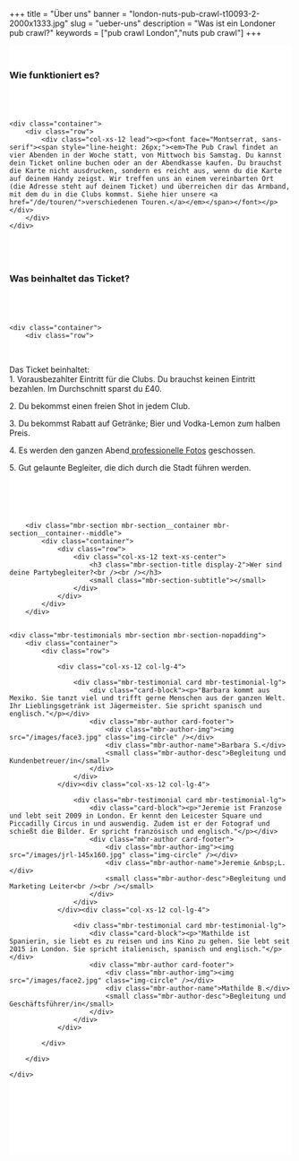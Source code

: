 ﻿+++
title = "Über uns"
banner = "london-nuts-pub-crawl-t10093-2-2000x1333.jpg"
slug = "ueber-uns"
description = "Was ist ein Londoner pub crawl?"
keywords = ["pub crawl London","nuts pub crawl"]
+++

<section class="mbr-section mbr-section__container article" id="header3-1k" style="background-color: rgb(255, 255, 255); padding-top: 20px; padding-bottom: 20px;">
    <div class="container">
        <div class="row">
            <div class="col-xs-12">
                <h3 class="mbr-section-title display-2">Wie funktioniert es?</h3>
                <small class="mbr-section-subtitle"></small>
            </div>
        </div>
    </div>
</section>
<section class="mbr-section article mbr-section__container" id="content2-1l" style="background-color: rgb(255, 255, 255); padding-top: 20px; padding-bottom: 20px;">

    <div class="container">
        <div class="row">
            <div class="col-xs-12 lead"><p><font face="Montserrat, sans-serif"><span style="line-height: 26px;"><em>The Pub Crawl findet an vier Abenden in der Woche statt, von Mittwoch bis Samstag. Du kannst dein Ticket online buchen oder an der Abendkasse kaufen. Du brauchst die Karte nicht ausdrucken, sondern es reicht aus, wenn du die Karte auf deinem Handy zeigst. Wir treffen uns an einem vereinbarten Ort (die Adresse steht auf deinem Ticket) und überreichen dir das Armband, mit dem du in die Clubs kommst. Siehe hier unsere <a href="/de/touren/">verschiedenen Touren.</a></em></span></font></p></div>
        </div>
    </div>

</section>

<section class="mbr-section mbr-section__container article" id="header3-1m" style="background-color: rgb(255, 255, 255); padding-top: 20px; padding-bottom: 20px;">
    <div class="container">
        <div class="row">
            <div class="col-xs-12">
                <h3 class="mbr-section-title display-2">Was beinhaltet das Ticket?</h3>
                <small class="mbr-section-subtitle"></small>
            </div>
        </div>
    </div>
</section>

<section class="mbr-section article mbr-section__container" id="content1-1n" style="background-color: rgb(255, 255, 255); padding-top: 20px; padding-bottom: 20px;">

    <div class="container">
        <div class="row">
            <div class="col-xs-12 lead"><p>Das Ticket beinhaltet: <br />1. Vorausbezahlter Eintritt für die Clubs. Du brauchst keinen Eintritt bezahlen. Im Durchschnitt sparst du £40.</p><p>2. Du bekommst einen freien Shot in jedem Club.</p><p>3. Du bekommst Rabatt auf Getränke; Bier und Vodka-Lemon zum halben Preis.</p><p>4. Es werden den ganzen Abend<a href="/photos/"> professionelle Fotos</a> geschossen.</p><p>5. Gut gelaunte Begleiter, die dich durch die Stadt führen werden.</p></div>
        </div>
    </div>

</section>

<section class="mbr-section" id="testimonials1-n" style="background-color: rgb(255, 255, 255); padding-top: 40px; padding-bottom: 120px;">



        <div class="mbr-section mbr-section__container mbr-section__container--middle">
            <div class="container">
                <div class="row">
                    <div class="col-xs-12 text-xs-center">
                        <h3 class="mbr-section-title display-2">Wer sind deine Partybegleiter?<br /><br /></h3>
                        <small class="mbr-section-subtitle"></small>
                    </div>
                </div>
            </div>
        </div>


    <div class="mbr-testimonials mbr-section mbr-section-nopadding">
        <div class="container">
            <div class="row">

                <div class="col-xs-12 col-lg-4">

                    <div class="mbr-testimonial card mbr-testimonial-lg">
                        <div class="card-block"><p>"Barbara kommt aus Mexiko. Sie tanzt viel und trifft gerne Menschen aus der ganzen Welt. Ihr Lieblingsgetränk ist Jägermeister. Sie spricht spanisch und englisch."</p></div>
                        <div class="mbr-author card-footer">
                            <div class="mbr-author-img"><img src="/images/face3.jpg" class="img-circle" /></div>
                            <div class="mbr-author-name">Barbara S.</div>
                            <small class="mbr-author-desc">Begleitung und Kundenbetreuer/in</small>
                        </div>
                    </div>
                </div><div class="col-xs-12 col-lg-4">

                    <div class="mbr-testimonial card mbr-testimonial-lg">
                        <div class="card-block"><p>"Jeremie ist Franzose und lebt seit 2009 in London. Er kennt den Leicester Square und Piccadilly Circus in und auswendig. Zudem ist er der Fotograf und schießt die Bilder. Er spricht französisch und englisch."</p></div>
                        <div class="mbr-author card-footer">
                            <div class="mbr-author-img"><img src="/images/jrl-145x160.jpg" class="img-circle" /></div>
                            <div class="mbr-author-name">Jeremie &nbsp;L.</div>
                            <small class="mbr-author-desc">Begleitung und Marketing Leiter<br /><br /></small>
                        </div>
                    </div>
                </div><div class="col-xs-12 col-lg-4">

                    <div class="mbr-testimonial card mbr-testimonial-lg">
                        <div class="card-block"><p>"Mathilde ist Spanierin, sie liebt es zu reisen und ins Kino zu gehen. Sie lebt seit 2015 in London. Sie spricht italienisch, spanisch und englisch."</p></div>
                        <div class="mbr-author card-footer">
                            <div class="mbr-author-img"><img src="/images/face2.jpg" class="img-circle" /></div>
                            <div class="mbr-author-name">Mathilde B.</div>
                            <small class="mbr-author-desc">Begleitung und Geschäftsführer/in</small>
                        </div>
                    </div>
                </div>

            </div>

        </div>

    </div>

</section>
